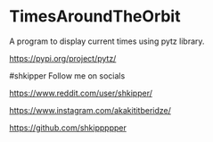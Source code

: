 # TimesAroundTheOrbit
A program to display current times using pytz library.


https://pypi.org/project/pytz/

#shkipper Follow me on socials

https://www.reddit.com/user/shkipper/

https://www.instagram.com/akakititberidze/

https://github.com/shkippppper

